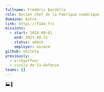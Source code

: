```yaml
---
fullname: Frédéric Bardolle
role: Ancien chef de la Fabrique numérique
domaine: Autre
link: https://f14e.fr/
missions:
  - start: 2018-09-01
    end: 2021-08-31
    status: admin
    employer: minarm
github: seiteta
previously:
  - e-chauffeur
  - civils-de-la-defense
teams: []
---
```

🏭🔢